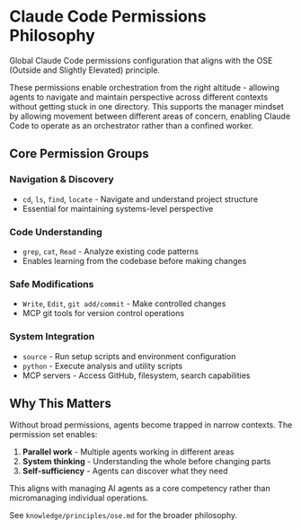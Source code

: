 # Claude Code Permissions Philosophy

Global Claude Code permissions configuration that aligns with the OSE (Outside and Slightly Elevated) principle.

These permissions enable orchestration from the right altitude - allowing agents to navigate and maintain perspective across different contexts without getting stuck in one directory. This supports the manager mindset by allowing movement between different areas of concern, enabling Claude Code to operate as an orchestrator rather than a confined worker.

## Core Permission Groups

### Navigation & Discovery
- `cd`, `ls`, `find`, `locate` - Navigate and understand project structure
- Essential for maintaining systems-level perspective

### Code Understanding  
- `grep`, `cat`, `Read` - Analyze existing code patterns
- Enables learning from the codebase before making changes

### Safe Modifications
- `Write`, `Edit`, `git add/commit` - Make controlled changes
- MCP git tools for version control operations

### System Integration
- `source` - Run setup scripts and environment configuration
- `python` - Execute analysis and utility scripts
- MCP servers - Access GitHub, filesystem, search capabilities

## Why This Matters

Without broad permissions, agents become trapped in narrow contexts. The permission set enables:
1. **Parallel work** - Multiple agents working in different areas
2. **System thinking** - Understanding the whole before changing parts
3. **Self-sufficiency** - Agents can discover what they need

This aligns with managing AI agents as a core competency rather than micromanaging individual operations.

See `knowledge/principles/ose.md` for the broader philosophy.